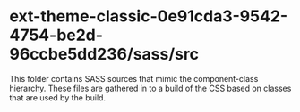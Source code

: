 # ext-theme-classic-0e91cda3-9542-4754-be2d-96ccbe5dd236/sass/src

This folder contains SASS sources that mimic the component-class hierarchy. These files
are gathered in to a build of the CSS based on classes that are used by the build.
